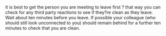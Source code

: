 [Title]: # (Leaving a Meeting)
[Difficulty]: # (Beginner)
[Order]: # (6)

It is best to get the person you are meeting to leave first ? that way you can check for any third party reactions to see if they?re clean as they leave. Wait about ten minutes before you leave. If possible your colleague (who should still look unconnected to you) should remain behind for a further ten minutes to check that you are clean.
